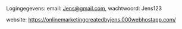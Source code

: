 Logingegevens:
email: Jens@gmail.com,
wachtwoord: Jens123


website: https://onlinemarketingcreatedbyjens.000webhostapp.com/